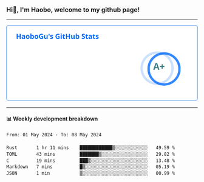 <!--<h2 align="center"> Hi👋, I'm Haobo, welcome to my github page! </h2>-->
### Hi👋, I'm Haobo, welcome to my github page!
-------

<img href="https://github.com/HaoboGu" src="assets/stats.svg" alt="github stats" /> 

-------

#### 📊 **Weekly development breakdown**
<!--START_SECTION:waka-->

```txt
From: 01 May 2024 - To: 08 May 2024

Rust       1 hr 11 mins    ████████████▒░░░░░░░░░░░░   49.59 %
TOML       43 mins         ███████▒░░░░░░░░░░░░░░░░░   29.82 %
C          19 mins         ███▒░░░░░░░░░░░░░░░░░░░░░   13.48 %
Markdown   7 mins          █▒░░░░░░░░░░░░░░░░░░░░░░░   05.19 %
JSON       1 min           ▒░░░░░░░░░░░░░░░░░░░░░░░░   00.99 %
```

<!--END_SECTION:waka-->
<!--
backup url: https://github-readme-status-dusky-ten.vercel.app/api?username=HaoboGu&count_private=true&show_icons=true&theme=transparent&border_color=2f80ed
-->
<!--
**HaoboGu/HaoboGu** is a ✨ _special_ ✨ repository because its `README.md` (this file) appears on your GitHub profile.

Here are some ideas to get you started:

- 🔭 I’m currently working on AI-assisted programming tools
- 🌱 I’m currently learning ...
- 👯 I’m looking to collaborate on ...
- 🤔 I’m looking for help with ...
- 💬 Ask me about ...
- 📫 How to reach me: ...
- 😄 Pronouns: ...
- ⚡ Fun fact: ...
-->
